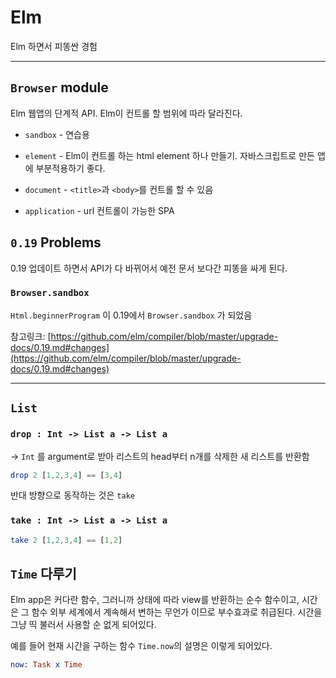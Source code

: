 # Elm

Elm 하면서 피똥싼 경험

---
## `Browser` module
Elm 웹앱의 단계적 API. Elm이 컨트롤 할 범위에 따라 달라진다.

- `sandbox` - 연습용

- `element` - Elm이 컨트롤 하는 html element 하나 만들기. 자바스크립트로 만든 앱에 부분적용하기 좋다.

- `document` - `<title>`과 `<body>`를 컨트롤 할 수 있음

- `application` - url 컨트롤이 가능한 SPA


## `0.19` Problems

0.19 업데이트 하면서 API가 다 바뀌어서 예전 문서 보다간 피똥을 싸게 된다.

### `Browser.sandbox`

`Html.beginnerProgram` 이 0.19에서 `Browser.sandbox` 가 되었음
  
참고링크: [https://github.com/elm/compiler/blob/master/upgrade-docs/0.19.md#changes](https://github.com/elm/compiler/blob/master/upgrade-docs/0.19.md#changes)

---

## `List`

### `drop : Int -> List a -> List a`

-> `Int` 를 argument로 받아 리스트의 head부터 n개를 삭제한 새 리스트를 반환함

```elm
drop 2 [1,2,3,4] == [3,4]
```

반대 방향으로 동작하는 것은 `take`

### `take : Int -> List a -> List a`

```elm
take 2 [1,2,3,4] == [1,2]
```

## `Time` 다루기

Elm app은 커다란 함수, 그러니까 상태에 따라 view를 반환하는 순수 함수이고, 시간은 그 함수 외부 세계에서 계속해서 변하는 무언가 이므로 부수효과로 취급된다. 시간을 그냥 띡 불러서 사용할 순 없게 되어있다.

예를 들어 현재 시간을 구하는 함수 `Time.now`의 설명은 이렇게 되어있다.

```elm
now: Task x Time
```

